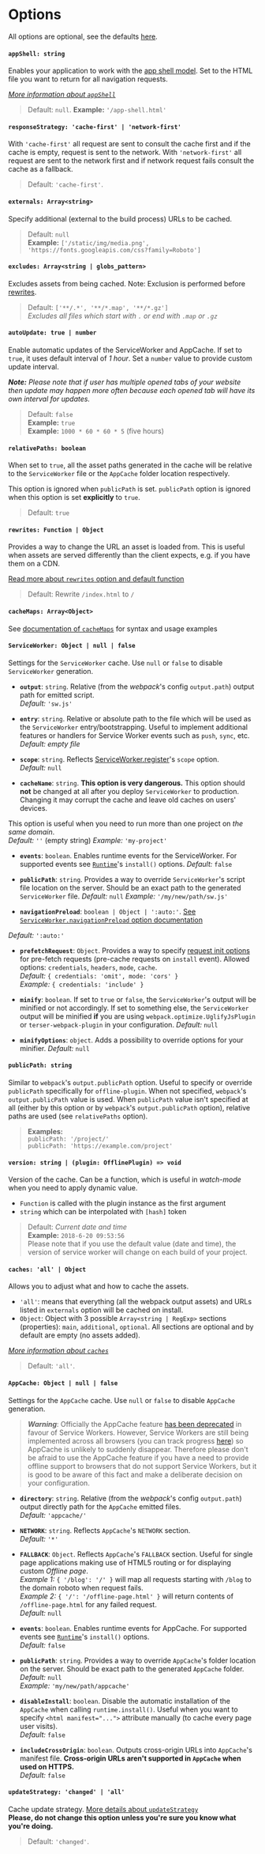 # Options

All options are optional, see the defaults [here](https://github.com/NekR/offline-plugin/blob/master/src/default-options.js).

#### `appShell: string`

Enables your application to work with the [app shell model](https://developers.google.com/web/fundamentals/architecture/app-shell). Set to the HTML file you want to return for all navigation requests.

*[More information about `appShell`](app-shell.md)*

> Default: `null`.
> **Example:** `'/app-shell.html'`

#### `responseStrategy: 'cache-first' | 'network-first'`

With `'cache-first'` all request are sent to consult the cache first and if the cache is empty, request is sent to the network.  With `'network-first'` all request are sent to the network first and if network request fails consult the cache as a fallback.

> Default: `'cache-first'`.

#### `externals: Array<string>`

Specify additional (external to the build process) URLs to be cached. 

> Default: `null`  
> **Example:** `['/static/img/media.png', 'https://fonts.googleapis.com/css?family=Roboto']`

#### `excludes: Array<string | globs_pattern>`

Excludes assets from being cached. Note: Exclusion is performed before [rewrites](https://github.com/NekR/offline-plugin/blob/master/docs/options.md#rewrites-function--object).

> Default: `['**/.*', '**/*.map', '**/*.gz']`  
> _Excludes all files which start with `.` or end with `.map` or `.gz`_

#### `autoUpdate: true | number`

Enable automatic updates of the ServiceWorker and AppCache. If set to `true`, it uses default interval of _1 hour_. Set a `number` value to provide custom update interval.

_**Note:** Please note that if user has multiple opened tabs of your website then update may happen more often because each opened tab will have its own interval for updates._

> Default: `false`  
> **Example:** `true`  
> **Example:** `1000 * 60 * 60 * 5` (five hours)

#### `relativePaths: boolean`

When set to `true`, all the asset paths generated in the cache will be relative to the `ServiceWorker` file or the `AppCache` folder location respectively.

This option is ignored when `publicPath` is set. `publicPath` option is ignored when this option is set **explicitly** to `true`.

> Default: `true`

#### `rewrites: Function | Object`

Provides a way to change the URL an asset is loaded from. This is useful when assets are served differently than the client expects, e.g. if you have them on a CDN.

[Read more about `rewrites` option and default function](rewrites.md)

> Default: Rewrite `/index.html` to `/`

#### `cacheMaps: Array<Object>`

See [documentation of `cacheMaps`](cache-maps.md) for syntax and usage examples

#### `ServiceWorker: Object | null | false`

Settings for the `ServiceWorker` cache. Use `null` or `false` to disable `ServiceWorker` generation.

* **`output`**: `string`. Relative (from the _webpack_'s config `output.path`) output path for emitted script.  
_Default:_ `'sw.js'`

* **`entry`**: `string`. Relative or absolute path to the file which will be used as the `ServiceWorker` entry/bootstrapping. Useful to implement additional features or handlers for Service Worker events such as `push`, `sync`, etc.  
_Default:_ _empty file_

* **`scope`**: `string`. Reflects [ServiceWorker.register](https://developer.mozilla.org/en-US/docs/Web/API/ServiceWorkerContainer/register)'s `scope` option.  
_Default:_ `null`

* **`cacheName`**: `string`. **This option is very dangerous.** This option should **not** be changed at all after you deploy `ServiceWorker` to production. Changing it may corrupt the cache and leave old caches on users' devices.

This option is useful when you need to run more than one project on _the same domain_.  
_Default:_ _`''`_ (empty string)
_Example:_ `'my-project'`

* **`events`**: `boolean`. Enables runtime events for the ServiceWorker. For supported events see [`Runtime`](runtime.md)'s `install()` options.
_Default:_ `false`

* **`publicPath`**: `string`. Provides a way to override `ServiceWorker`'s script file location on the server. Should be an exact path to the generated `ServiceWorker` file.
_Default:_ `null`
_Example:_ `'/my/new/path/sw.js'`

* **`navigationPreload`**: `boolean | Object | ':auto:'`. [See `ServiceWorker.navigationPreload` option documentation](navigation-preload.md)

_Default:_ `':auto:'`

* **`prefetchRequest`**: `Object`. Provides a way to specify [request init options](https://developer.mozilla.org/en-US/docs/Web/API/Request/Request) for pre-fetch requests (pre-cache requests on `install` event). Allowed options: `credentials`, `headers`, `mode`, `cache`.  
_Default:_ `{ credentials: 'omit', mode: 'cors' }`  
_Example:_ `{ credentials: 'include' }`  

* **`minify`**: `boolean`. If set to `true` or `false`, the `ServiceWorker`'s output will be minified or not accordingly. If set to something else, the `ServiceWorker` output will be minified **if** you are using `webpack.optimize.UglifyJsPlugin` or `terser-webpack-plugin` in your configuration.
_Default:_ `null`

* **`minifyOptions`**: `object`. Adds a possibility to override options for your minifier.
_Default:_ `null`

#### `publicPath: string`

Similar to `webpack`'s `output.publicPath` option. Useful to specify or override `publicPath` specifically for `offline-plugin`. When not specified, `webpack`'s `output.publicPath` value is used. When `publicPath` value isn't specified at all (either by this option or by `webpack`'s `output.publicPath` option), relative paths are used (see `relativePaths` option).

> __Examples:__  
`publicPath: '/project/'`  
`publicPath: 'https://example.com/project'`

#### `version: string | (plugin: OfflinePlugin) => void`

Version of the cache. Can be a function, which is useful in _watch-mode_ when you need to apply dynamic value.

* `Function` is called with the plugin instance as the first argument
* `string` which can be interpolated with `[hash]` token

> Default: _Current date and time_  
> **Example:** `2018-6-20 09:53:56`  
> Please note that if you use the default value (date and time), the version of service worker will change on each build of your project.

#### `caches: 'all' | Object`

Allows you to adjust what and how to cache the assets.

* `'all'`: means that everything (all the webpack output assets) and URLs listed in `externals` option will be cached on install.
* `Object`: Object with 3 possible `Array<string | RegExp>` sections (properties): `main`, `additional`, `optional`. All sections are optional and by default are empty (no assets added).

*[More information about `caches`](caches.md)*

> Default: `'all'`.


#### `AppCache: Object | null | false`

Settings for the `AppCache` cache. Use `null` or `false` to disable `AppCache` generation.

 > _**Warning**_: Officially the AppCache feature [has been deprecated](https://developer.mozilla.org/en-US/docs/Web/HTML/Using_the_application_cache) in favour of Service Workers.  However, Service Workers are still being implemented across all browsers (you can track progress [here](https://jakearchibald.github.io/isserviceworkerready/)) so AppCache is unlikely to suddenly disappear.  Therefore please don't be afraid to use the AppCache feature if you have a need to provide offline support to browsers that do not support Service Workers, but it is good to be aware of this fact and make a deliberate decision on your configuration.

* **`directory`**: `string`. Relative (from the _webpack_'s config `output.path`) output directly path for the `AppCache` emitted files.  
_Default:_ `'appcache/'`

* **`NETWORK`**: `string`. Reflects `AppCache`'s `NETWORK` section.  
_Default:_ `'*'`

* **`FALLBACK`**: `Object`. Reflects `AppCache`'s `FALLBACK` section. Useful for single page applications making use of HTML5 routing or for displaying custom _Offline page_.  
_Example 1:_ `{ '/blog': '/' }` will map all requests starting with `/blog` to the domain roboto when request fails.  
_Example 2:_ `{ '/': '/offline-page.html' }` will return contents of `/offline-page.html` for any failed request.  
_Default:_ `null`

* **`events`**: `boolean`. Enables runtime events for AppCache. For supported events see [`Runtime`](runtime.md)'s `install()` options.  
_Default:_ `false`

* **`publicPath`**: `string`. Provides a way to override `AppCache`'s folder location on the server. Should be exact path to the generated `AppCache` folder.  
_Default:_ `null`  
_Example:_ `'my/new/path/appcache'`

* **`disableInstall`**: `boolean`. Disable the automatic installation of the `AppCache` when calling `runtime.install()`. Useful when you want to specify `<html manifest="...">` attribute manually (to cache every page user visits).  
_Default:_ `false`

* **`includeCrossOrigin`**: `boolean`. Outputs cross-origin URLs into `AppCache`'s manifest file. **Cross-origin URLs aren't supported in `AppCache` when used on HTTPS.**  
_Default:_ `false`

#### `updateStrategy: 'changed' | 'all'`
Cache update strategy. [More details about `updateStrategy`](update-strategies.md)  
**Please, do not change this option unless you're sure you know what you're doing.**
> Default: `'changed'`.

